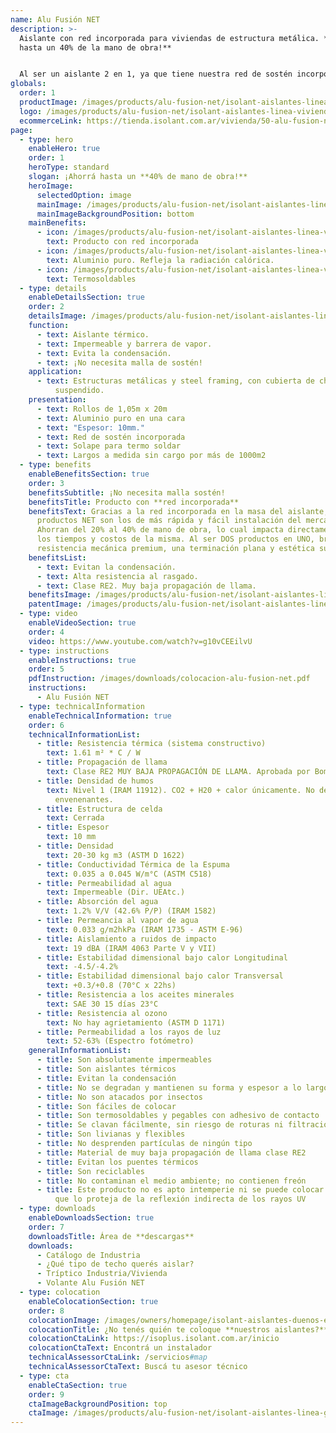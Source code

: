 ```yaml
---
name: Alu Fusión NET
description: >-
  Aislante con red incorporada para viviendas de estructura metálica. **¡Ahorrá
  hasta un 40% de la mano de obra!**


  Al ser un aislante 2 en 1, ya que tiene nuestra red de sostén incorporada en la masa, se ahorra del 20% al 40% de tiempo de colocación en obra, lo cual representa hasta un 50% del costo de la **ALU FUSION NET**, Reduciendo además a la mitad los accidentes por riesgo de colocación, ya que se trabaja sobre la chapa.
globals:
  order: 1
  productImage: /images/products/alu-fusion-net/isolant-aislantes-linea-vivienda-alu-fusion-net-producto-rollo.png
  logo: /images/products/alu-fusion-net/isolant-aislantes-linea-vivienda-alu-fusion-net-logo.png
  ecommerceLink: https://tienda.isolant.com.ar/vivienda/50-alu-fusion-net.html
page:
  - type: hero
    enableHero: true
    order: 1
    heroType: standard
    slogan: ¡Ahorrá hasta un **40% de mano de obra!**
    heroImage:
      selectedOption: image
      mainImage: /images/products/alu-fusion-net/isolant-aislantes-linea-galpones-y-tinglados-alu-stark-net-imagen-fondo.jpg
      mainImageBackgroundPosition: bottom
    mainBenefits:
      - icon: /images/products/alu-fusion-net/isolant-aislantes-linea-vivienda-alu-fusion-net-beneficio-1.svg
        text: Producto con red incorporada
      - icon: /images/products/alu-fusion-net/isolant-aislantes-linea-vivienda-alu-fusion-net-beneficio-2.svg
        text: Aluminio puro. Refleja la radiación calórica.
      - icon: /images/products/alu-fusion-net/isolant-aislantes-linea-vivienda-alu-fusion-net-beneficio-3.svg
        text: Termosoldables
  - type: details
    enableDetailsSection: true
    order: 2
    detailsImage: /images/products/alu-fusion-net/isolant-aislantes-linea-vivienda-alu-fusion-net-imagen-detalle-producto.jpg
    function:
      - text: Aislante térmico.
      - text: Impermeable y barrera de vapor.
      - text: Evita la condensación.
      - text: ¡No necesita malla de sostén!
    application:
      - text: Estructuras metálicas y steel framing, con cubierta de chapa y cielorraso
          suspendido.
    presentation:
      - text: Rollos de 1,05m x 20m
      - text: Aluminio puro en una cara
      - text: "Espesor: 10mm."
      - text: Red de sostén incorporada
      - text: Solape para termo soldar
      - text: Largos a medida sin cargo por más de 1000m2
  - type: benefits
    enableBenefitsSection: true
    order: 3
    benefitsSubtitle: ¡No necesita malla sostén!
    benefitsTitle: Producto con **red incorporada**
    benefitsText: Gracias a la red incorporada en la masa del aislante, nuestros
      productos NET son los de más rápida y fácil instalación del mercado.
      Ahorran del 20% al 40% de mano de obra, lo cual impacta directamente en
      los tiempos y costos de la misma. Al ser DOS productos en UNO, brinda una
      resistencia mecánica premium, una terminación plana y estética superior.
    benefitsList:
      - text: Evitan la condensación.
      - text: Alta resistencia al rasgado.
      - text: Clase RE2. Muy baja propagación de llama.
    benefitsImage: /images/products/alu-fusion-net/isolant-aislantes-linea-vivienda-alu-fusion-net-beneficio-exclusivo.jpg
    patentImage: /images/products/alu-fusion-net/isolant-aislantes-linea-vivienda-alu-fusion-net-patente.png
  - type: video
    enableVideoSection: true
    order: 4
    video: https://www.youtube.com/watch?v=g10vCEEilvU
  - type: instructions
    enableInstructions: true
    order: 5
    pdfInstruction: /images/downloads/colocacion-alu-fusion-net.pdf
    instructions:
      - Alu Fusión NET
  - type: technicalInformation
    enableTechnicalInformation: true
    order: 6
    technicalInformationList:
      - title: Resistencia térmica (sistema constructivo)
        text: 1.61 m² * C / W
      - title: Propagación de llama
        text: Clase RE2 MUY BAJA PROPAGACIÓN DE LLAMA. Aprobada por Bomberos Argentina.
      - title: Densidad de humos
        text: Nivel 1 (IRAM 11912). CO2 + H20 + calor únicamente. No desprende gases
          envenenantes.
      - title: Estructura de celda
        text: Cerrada
      - title: Espesor
        text: 10 mm
      - title: Densidad
        text: 20-30 kg m3 (ASTM D 1622)
      - title: Conductividad Térmica de la Espuma
        text: 0.035 a 0.045 W/m°C (ASTM C518)
      - title: Permeabilidad al agua
        text: Impermeable (Dir. UEAtc.)
      - title: Absorción del agua
        text: 1.2% V/V (42.6% P/P) (IRAM 1582)
      - title: Permeancia al vapor de agua
        text: 0.033 g/m2hkPa (IRAM 1735 - ASTM E-96)
      - title: Aislamiento a ruidos de impacto
        text: 19 dBA (IRAM 4063 Parte V y VII)
      - title: Estabilidad dimensional bajo calor Longitudinal
        text: -4.5/-4.2%
      - title: Estabilidad dimensional bajo calor Transversal
        text: +0.3/+0.8 (70°C x 22hs)
      - title: Resistencia a los aceites minerales
        text: SAE 30 15 días 23°C
      - title: Resistencia al ozono
        text: No hay agrietamiento (ASTM D 1171)
      - title: Permeabilidad a los rayos de luz
        text: 52-63% (Espectro fotómetro)
    generalInformationList:
      - title: Son absolutamente impermeables
      - title: Son aislantes térmicos
      - title: Evitan la condensación
      - title: No se degradan y mantienen su forma y espesor a lo largo del tiempo
      - title: No son atacados por insectos
      - title: Son fáciles de colocar
      - title: Son termosoldables y pegables con adhesivo de contacto
      - title: Se clavan fácilmente, sin riesgo de roturas ni filtraciones
      - title: Son livianas y flexibles
      - title: No desprenden partículas de ningún tipo
      - title: Material de muy baja propagación de llama clase RE2
      - title: Evitan los puentes térmicos
      - title: Son reciclables
      - title: No contaminan el medio ambiente; no contienen freón
      - title: Este producto no es apto intemperie ni se puede colocar sin un cielorraso
          que lo proteja de la reflexión indirecta de los rayos UV
  - type: downloads
    enableDownloadsSection: true
    order: 7
    downloadsTitle: Área de **descargas**
    downloads:
      - Catálogo de Industria
      - ¿Qué tipo de techo querés aislar?
      - Tríptico Industria/Vivienda
      - Volante Alu Fusión NET
  - type: colocation
    enableColocationSection: true
    order: 8
    colocationImage: /images/owners/homepage/isolant-aislantes-duenos-e-inquilinos-isoplus-colocation.jpg
    colocationTitle: ¿No tenés quién te coloque **nuestros aislantes?**
    colocationCtaLink: https://isoplus.isolant.com.ar/inicio
    colocationCtaText: Encontrá un instalador
    technicalAssessorCtaLink: /servicios#map
    technicalAssessorCtaText: Buscá tu asesor técnico
  - type: cta
    enableCtaSection: true
    order: 9
    ctaImageBackgroundPosition: top
    ctaImage: /images/products/alu-fusion-net/isolant-aislantes-linea-galpones-y-tinglados-alu-stark-net-cta-imagen.jpg
---
```

